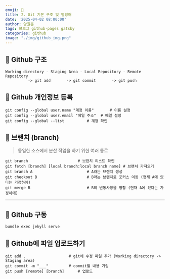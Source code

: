 ```yaml
---
emoji: 📝
title: 2. Git 기본 구조 및 명령어
date: '2025-04-02 08:00:00'
author: 양원준
tags: 블로그 github-pages gatsby
categories: github
image: "./img/github_img.png"
---
```


## 📌 Github 구조
```
Working directory - Staging Area - Local Repository - Remote Repository
          -> git add       -> git commit       -> git push
```

## 📌 Github 개인정보 등록
```
git config --global user.name "계정 이름"		# 이름 설정
git config --global user.email "메일 주소"	# 메일 설정
git config --global --list			# 계정 확인
```

## 📌 브랜치 (branch)
> 동일한 소스에서 분산 작업을 하기 위한 여러 통로

```
git branch 						# 브랜치 리스트 확인
git fetch [branch] [local branch:local branch name]	# 브랜치 가져오기
git branch A 						# A라는 브랜치 생성
git checkout B 						# B라는 브랜치로 포커스 이동 (현재 A에 있다는 가정하에)
git merge B 						# B의 변동사항을 병합 (현재 A에 있다는 가정하에)
```
- - -

## 📌 Github 구동
```
bundle exec jekyll serve
```

## 📌 Github에 파일 업로드하기
```
git add .               	# git에 수정 파일 추가 (Working directory -> Staging area)
git commit -m "___"     	# commit할 내용 기입
git push [remote] [branch]  	# 업로드
```

```toc
```